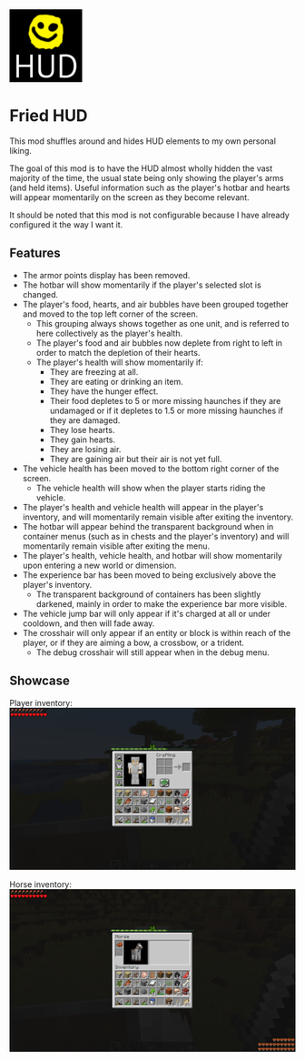 <img src="src/main/resources/assets/fried_hud/icon.png" width="128">

# Fried HUD

This mod shuffles around and hides HUD elements to my own personal liking.

The goal of this mod is to have the HUD almost wholly hidden the vast majority of the time, the usual state being only showing the player's arms (and held items). Useful information such as the player's hotbar and hearts will appear momentarily on the screen as they become relevant.

It should be noted that this mod is not configurable because I have already configured it the way I want it.

## Features

- The armor points display has been removed.
- The hotbar will show momentarily if the player's selected slot is changed.
- The player's food, hearts, and air bubbles have been grouped together and moved to the top left corner of the screen.
  - This grouping always shows together as one unit, and is referred to here collectively as the player's health.
  - The player's food and air bubbles now deplete from right to left in order to match the depletion of their hearts.
  - The player's health will show momentarily if:
    - They are freezing at all.
    - They are eating or drinking an item.
    - They have the hunger effect.
    - Their food depletes to 5 or more missing haunches if they are undamaged or if it depletes to 1.5 or more missing haunches if they are damaged.
    - They lose hearts.
    - They gain hearts.
    - They are losing air.
    - They are gaining air but their air is not yet full.
- The vehicle health has been moved to the bottom right corner of the screen.
  - The vehicle health will show when the player starts riding the vehicle.
- The player's health and vehicle health will appear in the player's inventory, and will momentarily remain visible after exiting the inventory.
- The hotbar will appear behind the transparent background when in container menus (such as in chests and the player's inventory) and will momentarily remain visible after exiting the menu.
- The player's health, vehicle health, and hotbar will show momentarily upon entering a new world or dimension.
- The experience bar has been moved to being exclusively above the player's inventory.
  - The transparent background of containers has been slightly darkened, mainly in order to make the experience bar more visible.
- The vehicle jump bar will only appear if it's charged at all or under cooldown, and then will fade away.
- The crosshair will only appear if an entity or block is within reach of the player, or if they are aiming a bow, a crossbow, or a trident.
  - The debug crosshair will still appear when in the debug menu.

## Showcase

Player inventory:
![](screenshots/player_inventory.png)

Horse inventory:
![](screenshots/horse_inventory.png)
